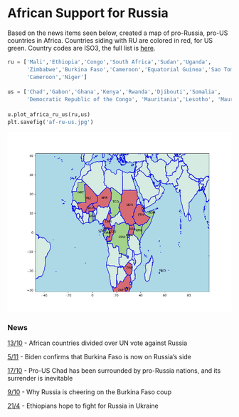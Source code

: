 # African Support for Russia

Based on the news items seen below, created a map of pro-Russia,
pro-US countries in Africa. Countries siding with RU are colored in
red, for US green. Country codes are ISO3, the full list is [here](https://www.iban.com/country-codes).

```python
ru = ['Mali','Ethiopia','Congo','South Africa','Sudan','Uganda',
      'Zimbabwe','Burkina Faso','Cameroon','Equatorial Guinea','Sao Tome and Principe',
      'Cameroon','Niger'] 

us = ['Chad','Gabon','Ghana','Kenya','Rwanda','Djibouti','Somalia',
      'Democratic Republic of the Congo', 'Mauritania','Lesotho', 'Mauritius']

u.plot_africa_ru_us(ru,us)
plt.savefig('af-ru-us.jpg')   
```

![](af-ru-us.jpg)


### News

[13/10](https://www.africanews.com/2022/10/13/african-countries-divided-over-un-vote-against-russia//) -
African countries divided over UN vote against Russia

[5/11](https://tfiglobalnews.com/2022/11/05/biden-confirms-that-burkina-faso-is-now-on-russias-side/) -
Biden confirms that Burkina Faso is now on Russia’s side

[17/10](https://tfiglobalnews.com/2022/10/17/pro-us-chad-has-been-surrounded-by-pro-russia-nations-and-its-surrender-is-inevitable/) -
Pro-US Chad has been surrounded by pro-Russia nations, and its surrender is inevitable

[9/10](https://www.bbc.com/news/world-africa-63171771) -
Why Russia is cheering on the Burkina Faso coup

[21/4](https://news.yahoo.com/ethiopians-hope-fight-russia-ukraine-161351963.html) -
Ethiopians hope to fight for Russia in Ukraine




